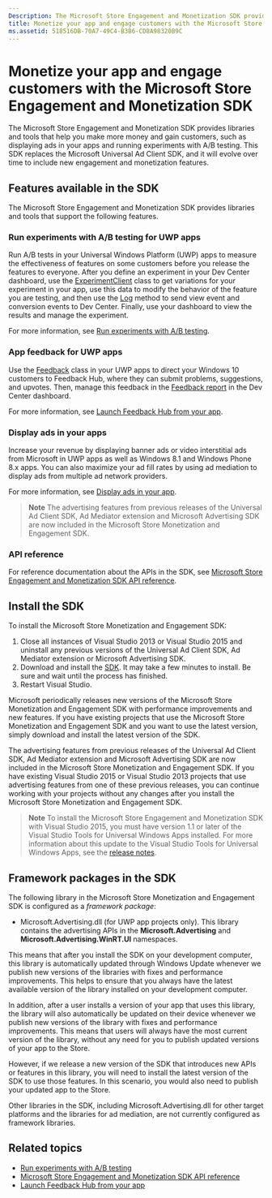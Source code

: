 ```yaml
---
Description: The Microsoft Store Engagement and Monetization SDK provides libraries and tools that you can use to add features to your apps that help you make more money and gain customers.
title: Monetize your app and engage customers with the Microsoft Store Engagement and Monetization SDK
ms.assetid: 518516DB-70A7-49C4-B3B6-CD8A98320B9C
---
```


# Monetize your app and engage customers with the Microsoft Store Engagement and Monetization SDK

The Microsoft Store Engagement and Monetization SDK provides libraries and tools that help you make more money and gain customers, such as displaying ads in your apps and running experiments with A/B testing. This SDK replaces the Microsoft Universal Ad Client SDK, and it will evolve over time to include new engagement and monetization features.


## Features available in the SDK

The Microsoft Store Engagement and Monetization SDK provides libraries and tools that support the following features.

### Run experiments with A/B testing for UWP apps

Run A/B tests in your Universal Windows Platform (UWP) apps to measure the effectiveness of features on some customers before you release the features to everyone. After you define an experiment in your Dev Center dashboard, use the [ExperimentClient](https://msdn.microsoft.com/library/windows/apps/microsoft.services.store.engagement.engagementclient.aspx) class to get variations for your experiment in your app, use this data to modify the behavior of the feature you are testing, and then use the [Log](https://msdn.microsoft.com/library/windows/apps/microsoft.services.store.engagement.storeservicescustomevents.log.aspx) method to send view event and conversion events to Dev Center. Finally, use your dashboard to view the results and manage the experiment.

For more information, see [Run experiments with A/B testing](run-app-experiments-with-a-b-testing.md).

### App feedback for UWP apps

Use the [Feedback](https://msdn.microsoft.com/library/windows/apps/microsoft.services.store.engagement.feedback.aspx) class in your UWP apps to direct your Windows 10 customers to Feedback Hub, where they can submit problems, suggestions, and upvotes. Then, manage this feedback in the [Feedback report](../publish/feedback-report.md) in the Dev Center dashboard.

For more information, see [Launch Feedback Hub from your app](launch-feedback-hub-from-your-app.md).

### Display ads in your apps

Increase your revenue by displaying banner ads or video interstitial ads from Microsoft in UWP apps as well as Windows 8.1 and Windows Phone 8.x apps. You can also maximize your ad fill rates by using ad mediation to display ads from multiple ad network providers.

For more information, see [Display ads in your app](display-ads-in-your-app.md).

>**Note** The advertising features from previous releases of the Universal Ad Client SDK, Ad Mediator extension and Microsoft Advertising SDK are now included in the Microsoft Store Monetization and Engagement SDK.

### API reference

For reference documentation about the APIs in the SDK, see [Microsoft Store Engagement and Monetization SDK API reference](https://msdn.microsoft.com/library/windows/apps/mt691886.aspx).

## Install the SDK

To install the Microsoft Store Monetization and Engagement SDK:

1.  Close all instances of Visual Studio 2013 or Visual Studio 2015 and uninstall any previous versions of the Universal Ad Client SDK, Ad Mediator extension or Microsoft Advertising SDK.
2.  Download and install the [SDK](http://aka.ms/store-em-sdk). It may take a few minutes to install. Be sure and wait until the process has finished.
3.  Restart Visual Studio.

Microsoft periodically releases new versions of the Microsoft Store Monetization and Engagement SDK with performance improvements and new features. If you have existing projects that use the Microsoft Store Monetization and Engagement SDK and you want to use the latest version, simply download and install the latest version of the SDK.

The advertising features from previous releases of the Universal Ad Client SDK, Ad Mediator extension and Microsoft Advertising SDK are now included in the Microsoft Store Monetization and Engagement SDK. If you have existing Visual Studio 2015 or Visual Studio 2013 projects that use advertising features from one of these previous releases, you can continue working with your projects without any changes after you install the Microsoft Store Monetization and Engagement SDK.

>**Note**  To install the Microsoft Store Engagement and Monetization SDK with Visual Studio 2015, you must have version 1.1 or later of the Visual Studio Tools for Universal Windows Apps installed. For more information about this update to the Visual Studio Tools for Universal Windows Apps, see the [release notes](http://go.microsoft.com/fwlink/?LinkID=624516).

## Framework packages in the SDK

The following library in the Microsoft Store Monetization and Engagement SDK is configured as a *framework package*:

* Microsoft.Advertising.dll (for UWP app projects only). This library contains the advertising APIs in the **Microsoft.Advertising** and **Microsoft.Advertising.WinRT.UI** namespaces.

This means that after you install the SDK on your development computer, this library is automatically updated through Windows Update whenever we publish new versions of the libraries with fixes and performance improvements. This helps to ensure that you always have the latest available version of the library installed on your development computer.

In addition, after a user installs a version of your app that uses this library, the library will also automatically be updated on their device whenever we publish new versions of the library with fixes and performance improvements. This means that users will always have the most current version of the library, without any need for you to publish updated versions of your app to the Store.

However, if we release a new version of the SDK that introduces new APIs or features in this library, you will need to install the latest version of the SDK to use those features. In this scenario, you would also need to publish your updated app to the Store.

Other libraries in the SDK, including Microsoft.Advertising.dll for other target platforms and the libraries for ad mediation, are not currently configured as framework libraries.

## Related topics

* [Run experiments with A/B testing](run-app-experiments-with-a-b-testing.md)
* [Microsoft Store Engagement and Monetization SDK API reference](https://msdn.microsoft.com/library/windows/apps/mt691886.aspx)
* [Launch Feedback Hub from your app](launch-feedback-hub-from-your-app.md)


<!--HONumber=Mar16_HO5-->



